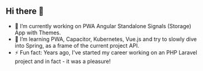 ## Hi there 👋

- 🔭 I’m currently working on PWA Angular Standalone Signals (Storage) App with Themes.
- 🌱 I’m learning PWA, Capacitor, Kubernetes, Vue.js and try to slowly dive into Spring, as a frame of the current project API.
- ⚡ Fun fact: Years ago, I've started my career working on an PHP Laravel project and in fact - it was a pleasure!
